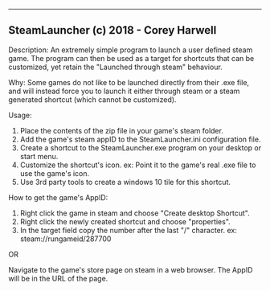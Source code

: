 -----------------------------------------
SteamLauncher (c) 2018 - Corey Harwell
-----------------------------------------

Description:
An extremely simple program to launch a user defined steam game. The program can then be used
as a target for shortcuts that can be customized, yet retain the "Launched through steam" behaviour.

Why:
Some games do not like to be launched directly from their .exe file, and will instead force you to launch it either through
steam or a steam generated shortcut (which cannot be customized).

Usage:
1. Place the contents of the zip file in your game's steam folder.
2. Add the game's steam appID to the SteamLauncher.ini configuration file.
3. Create a shortcut to the SteamLauncher.exe program on your desktop or start menu.
4. Customize the shortcut's icon. ex: Point it to the game's real .exe file to use the game's icon.
5. Use 3rd party tools to create a windows 10 tile for this shortcut.

How to get the game's AppID:
1. Right click the game in steam and choose "Create desktop Shortcut".
2. Right click the newly created shortcut and choose "properties".
3. In the target field copy the number after the last "/" character. ex: steam://rungameid/287700

OR

Navigate to the game's store page on steam in a web browser. The AppID will be in the URL of the page.
